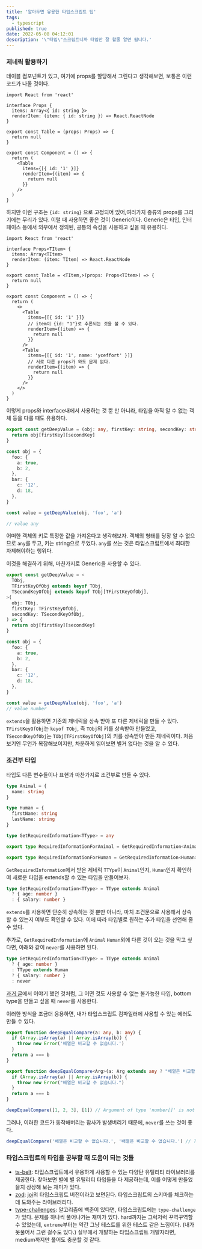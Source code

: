 ```yaml
---
title: '알아두면 유용한 타입스크립트 팁'
tags:
  - typescript
published: true
date: 2022-05-08 04:12:01
description: '\"타입\"스크립트니까 타입만 잘 할줄 알면 됩니다.'
---
```


### 제네릭 활용하기

테이블 컴포넌트가 있고, 여기에 props를 할당해서 그린다고 생각해보면, 보통은 이런 코드가 나올 것이다.

```tsx
import React from 'react'

interface Props {
  items: Array<{ id: string }>
  renderItem: (item: { id: string }) => React.ReactNode
}

export const Table = (props: Props) => {
  return null
}

export const Component = () => {
  return (
    <Table
      items={[{ id: '1' }]}
      renderItem={(item) => {
        return null
      }}
    />
  )
}
```

하지만 이런 구조는 `{id: string}` 으로 고정되어 있어,여러가지 종류의 props를 그리기에는 무리가 있다. 이럴 때 사용하면 좋은 것이 Generic이다. Generic은 타입, 인터페이스 등에서 외부에서 정의된, 공통의 속성을 사용하고 싶을 때 유용하다.

```tsx
import React from 'react'

interface Props<TItem> {
  items: Array<TItem>
  renderItem: (item: TItem) => React.ReactNode
}

export const Table = <TItem,>(props: Props<TItem>) => {
  return null
}

export const Component = () => {
  return (
    <>
      <Table
        items={[{ id: '1' }]}
        // item이 {id: "1"}로 추론되는 것을 볼 수 있다.
        renderItem={(item) => {
          return null
        }}
      />
      <Table
        items={[{ id: '1', name: 'yceffort' }]}
        // 서로 다른 props가 와도 문제 없다.
        renderItem={(item) => {
          return null
        }}
      />
    </>
  )
}
```

이렇게 props와 interface내에서 사용하는 것 뿐 만 아니라, 타입을 아직 알 수 없는 객체 등을 다룰 때도 유용하다.

```ts
export const getDeepValue = (obj: any, firstKey: string, secondKey: string) => {
  return obj[firstKey][secondKey]
}

const obj = {
  foo: {
    a: true,
    b: 2,
  },
  bar: {
    c: '12',
    d: 18,
  },
}

const value = getDeepValue(obj, 'foo', 'a')

// value any
```

어떠한 객체의 키로 특정한 값을 가져온다고 생각해보자. 객체의 형태를 당장 알 수 없으므로 `any`를 두고, 키는 string으로 두었다. `any`를 쓰는 것은 타입스크립트에서 최대한 자제해야하는 행위다.

이것을 해결하기 위해, 마찬가지로 Generic을 사용할 수 있다.

```typescript
export const getDeepValue = <
  TObj,
  TFirstKeyOfObj extends keyof TObj,
  TSecondKeyOfObj extends keyof TObj[TFirstKeyOfObj],
>(
  obj: TObj,
  firstKey: TFirstKeyOfObj,
  secondKey: TSecondKeyOfObj,
) => {
  return obj[firstKey][secondKey]
}

const obj = {
  foo: {
    a: true,
    b: 2,
  },
  bar: {
    c: '12',
    d: 18,
  },
}

const value = getDeepValue(obj, 'foo', 'a')
// value number
```

`extends`을 활용하면 기존의 제네릭을 상속 받아 또 다른 제네릭을 만들 수 있다. `TFirstKeyOfObj`는 `keyof TObj`, 즉 `TObj`의 키를 상속받아 만들었고, `TSecondKeyOfObj`는 `TObj[TFirstKeyOfObj]`의 키를 상속받아 만든 제네릭이다. 처음보기엔 무언가 복잡해보이지만, 차분하게 읽어보면 별거 없다는 것을 알 수 있다.

### 조건부 타입

타입도 다른 변수들이나 표현과 마찬가지로 조건부로 만들 수 있다.

```typescript
type Animal = {
  name: string
}

type Human = {
  firstName: string
  lastName: string
}

type GetRequiredInformation<TType> = any

export type RequiredInformationForAnimal = GetRequiredInformation<Animal>

export type RequiredInformationForHuman = GetRequiredInformation<Human>
```

`GetRequiredInformation`에서 받은 제네릭 `TTYpe`이 `Animal`인지, `Human`인지 확인하여 새로운 타입을 extends할 수 있는 타입을 만들어보자.

```typescript
type GetRequiredInformation<TType> = TType extends Animal
  ? { age: number }
  : { salary: number }
```

`extends`를 사용하면 단순히 상속하는 것 뿐만 아니라, 마치 조건문으로 사용해서 상속할 수 있는지 여부도 확인할 수 있다. 이에 따라 타입별로 원하는 추가 타입을 선언해 줄 수 있다.

추가로, `GetRequiredInformation`에 `Animal` `Human`외에 다른 것이 오는 것을 막고 싶다면, 아래와 같이 `never`를 사용하면 된다.

```typescript
type GetRequiredInformation<TType> = TType extends Animal
  ? { age: number }
  : TType extends Human
  ? { salary: number }
  : never
```

[과거 글](/2022/03/understanding-typescript-never#왜-never가-필요한가)에서 이야기 했던 것처럼, 그 어떤 것도 사용할 수 없는 불가능한 타입, bottom type을 만들고 싶을 때 `never`를 사용한다.

이러한 방식을 조금더 응용하면, 내가 타입스크립트 컴파일러에 사용할 수 있는 에러도 만들 수 있다.

```typescript
export function deepEqualCompare(a: any, b: any) {
  if (Array.isArray(a) || Array.isArray(b)) {
    throw new Error('배열은 비교할 수 없습니다.')
  }
  return a === b
}
```

```typescript
export function deepEqualCompare<Arg>(a: Arg extends any ? "배열은 비교할 수 없습니다", b: Arg) {
  if (Array.isArray(a) || Array.isArray(b)) {
    throw new Error("배열은 비교할 수 없습니다.")
  }
  return a === b
}

deepEqualCompare([1, 2, 3], [1]) // Argument of type 'number[]' is not assignable to parameter of type '"배열은 비교할 수 없습니다."'.(2345)
```

그러나, 이러한 코드가 동작해버리는 참사가 발생버리기 때문에, `never`를 쓰는 것이 좋다.

```typescript
deepEqualCompare('배열은 비교할 수 없습니다.', '배열은 비교할 수 없습니다.') // ????
```

### 타입스크립트의 타입을 공부할 때 도움이 되는 것들

- [ts-belt](https://github.com/millsp/ts-toolbelt): 타입스크립트에서 유용하게 사용할 수 있는 다양탄 유틸리티 라이브러리를 제공한다. 찾아보면 별에 별 유틸리티 타입들을 다 제공하는데, 이를 어떻게 만들었을지 상상해 보는 재미가 있다.
- [zod](https://github.com/colinhacks/zod): [joi](https://github.com/sideway/jo)의 타입스크립트 버전이라고 보면된다. 타입스크립트의 스키마를 체크하는데 도와주는 라이브러리다.
- [type-challenges](https://github.com/type-challenges/type-challenges): 알고리즘에 백준이 있다면, 타입스크립트에는 `type-challenge`가 있다. 문제를 하나씩 풀어나가는 재미가 있다. hard까지는 그럭저럭 꾸역꾸역할 수 있었는데, `extreme`부터는 약간 그냥 테스트를 위한 테스트 같은 느낌이다. (내가 못풀어서 그런 걸수도 있다.) 실무에서 개발하는 타입스크립트 개발자라면, medium까지만 풀어도 충분할 것 같다.
